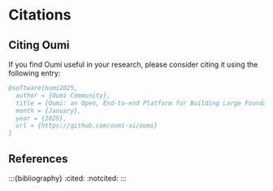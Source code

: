 # Citations

## Citing Oumi

If you find Oumi useful in your research, please consider citing it using the following entry:

```bibtex
@software{oumi2025,
  author = {Oumi Community},
  title = {Oumi: an Open, End-to-end Platform for Building Large Foundation Models},
  month = {January},
  year = {2025},
  url = {https://github.com/oumi-ai/oumi}
}
```

## References

:::{bibliography}
:cited:
:notcited:
:::
